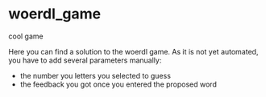 # woerdl_game
cool game

Here you can find a solution to the woerdl game. As it is not yet automated, you have to add several parameters manually:

- the number you letters you selected to guess
- the feedback you got once you entered the proposed word
